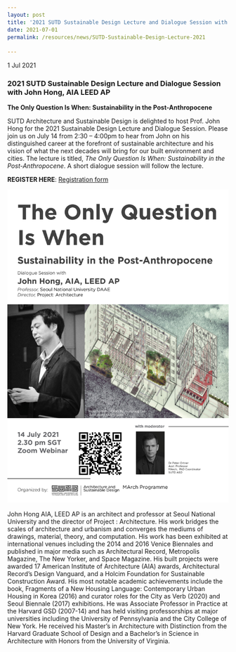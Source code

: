 ```yaml
---
layout: post
title: '2021 SUTD Sustainable Design Lecture and Dialogue Session with John Hong, AIA LEED AP'
date: 2021-07-01
permalink: /resources/news/SUTD-Sustainable-Design-Lecture-2021

---
```


1 Jul 2021

### **2021 SUTD Sustainable Design Lecture and Dialogue Session with John Hong, AIA LEED AP**

**The Only Question Is When: Sustainability in the Post-Anthropocene**

SUTD Architecture and Sustainable Design is delighted to host Prof. John Hong for the 2021 Sustainable Design Lecture and Dialogue Session. Please join us on July 14 from 2:30 – 4:00pm to hear from John on his distinguished career at the forefront of sustainable architecture and his vision of what the next decades will bring for our built environment and cities. The lecture is titled, _The Only Question Is When: Sustainability in the Post-Anthropocene_. A short dialogue session will follow the lecture.

**REGISTER HERE**:
 [Registration form](https://sutd-edu.zoom.us/webinar/register/WN_uucLL_KUTWmvp856N5qKqg) 

![SUTD  Webinar Poster](/images/SUTD_SustainableDesignLecture_2021.jpg)

John Hong AIA, LEED AP is an architect and professor at Seoul National University and the director of Project : Architecture. His work bridges the scales of architecture and urbanism and converges the mediums of drawings, material, theory, and computation. His work has been exhibited at international venues including the 2014 and 2016 Venice Biennales and published in major media such as Architectural Record, Metropolis Magazine, The New Yorker, and Space Magazine. His built projects were awarded 17 American Institute of Architecture (AIA) awards, Architectural Record’s Design Vanguard, and a Holcim Foundation for Sustainable Construction Award. His most notable academic achievements include the book, Fragments of a New Housing Language: Contemporary Urban Housing in Korea (2016) and curator roles for the City as Verb (2020) and Seoul Biennale (2017) exhibitions. He was Associate Professor in Practice at the Harvard GSD (2007-14) and has held visiting professorships at major universities including the University of Pennsylvania and the City College of New York. He received his Master’s in Architecture with Distinction from the Harvard Graduate School of Design and a Bachelor’s in Science in Architecture with Honors from the University of Virginia.

